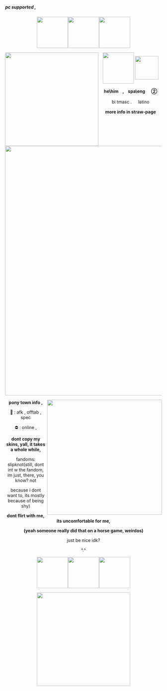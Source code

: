 ##### pc supported ,
<p align="Center"/><img src="https://github.com/user-attachments/assets/67b54b4d-3cdb-4af4-9e76-29b69dd33e51" height="100"/><img src="https://github.com/user-attachments/assets/67b54b4d-3cdb-4af4-9e76-29b69dd33e51" height="100"/><img src="https://github.com/user-attachments/assets/67b54b4d-3cdb-4af4-9e76-29b69dd33e51" height="100"/></p>
<img src="https://github.com/user-attachments/assets/ab749c17-12e3-46de-bf27-9d3042ba8717" style="float" align="left" height="300" style="stetch"/>
<p align="center"/>




<img src="https://github.com/user-attachments/assets/ca95feee-4a35-4eac-a87d-976458a5f4e6" align="center" height="100"/>
<img src="https://github.com/user-attachments/assets/1f843b38-485a-43cc-a1e6-ad2ac5228a59" style="Float" align="center" height="75"/>
</p>
<p align="center"/><b> he\himㅤ,ㅤspa\eng ㅤ ②</b></p>
<p align="center"/>bi tmasc  . ㅤ latino</p>
<p align="center"/> <b>more info in straw-page</b></p>
<p align="center"><img src="https://github.com/user-attachments/assets/150c21bb-daef-4763-b1fd-bc14d4602560" width="800" align="center"/></p>


<img src="https://i.pinimg.com/736x/70/85/12/708512aaf2fd1d83a02babfd4e46742f.jpg" style="float" align="right" height="369" style="stetch"/>

<p align="center"/><b> pony town info , </b>
<p align="center"/>  🌙 : afk , offtab , spec</p>
<p align="center"/>  ⛔ : online ,</p>
<p align="center"/><b> dont copy my skins, yall, it takes a whole while,</b></p>
<p align="center"/> fandoms: slipknot(still, dont int w the fandom, im just, there, you know? not</p>
<p align="center"/>because i dont want to, its mostly because of being shy)</p>
<p align="center"/><b>dont flirt with me, its uncomfortable for me,</p>
<p align="center"/>(yeah someone really did that on a horse game, weirdos)</b></p>
<p align="center"/>just be nice idk?</p>
<p align="center"/>^.^</p>
<p align="center"/><img src="https://github.com/user-attachments/assets/c1e57d25-db78-452f-b5b6-19f7c43e2f63" height="100"/><img src="https://github.com/user-attachments/assets/c1e57d25-db78-452f-b5b6-19f7c43e2f63" height="100"/><img src="https://github.com/user-attachments/assets/c1e57d25-db78-452f-b5b6-19f7c43e2f63" height="100"/></p>



<p align="Center"/><img src="https://github.com/user-attachments/assets/28b2f085-3201-469f-8fc8-806109bf33e2" height="300"/></p>
